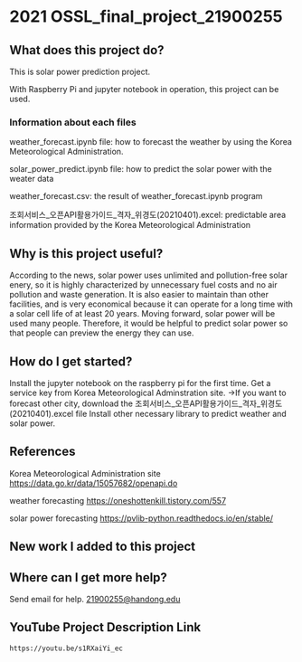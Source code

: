 # 2021 OSSL_final_project_21900255

## What does this project do?

  This is solar power prediction project.
  
  With Raspberry Pi and jupyter notebook in operation, this project can be used.
  
  ### Information about each files
  
  weather_forecast.ipynb file: how to forecast the weather by using the Korea Meteorological Administration. 
  
  solar_power_predict.ipynb file: how to predict the solar power with the weater data
  
  weather_forecast.csv: the result of weather_forecast.ipynb program
  
  조회서비스_오픈API활용가이드_격자_위경도(20210401).excel: predictable area information provided by the Korea Meteorological Administration
  
## Why is this project useful?

  According to the news, solar power uses unlimited and pollution-free solar enery, so it is highly characterized by unnecessary fuel costs and no air pollution and waste generation. It is also easier to maintain than other facilities, and is very economical because it can operate for a long time with a solar cell life of at least 20 years.
  Moving forward, solar power will be used many people. Therefore, it would be helpful to predict solar power so that people can preview the energy they can use.
  

## How do I get started?

  Install the jupyter notebook on the raspberry pi for the first time.
  Get a service key from Korea Meteorological Adminstration site.
    ->If you want to forecast other city, download the 조회서비스_오픈API활용가이드_격자_위경도(20210401).excel file
  Install other necessary library to predict weather and solar power.
  
## References

  Korea Meteorological Administration site
  https://data.go.kr/data/15057682/openapi.do
  
  weather forecasting
  https://oneshottenkill.tistory.com/557
  
  solar power forecasting
  https://pvlib-python.readthedocs.io/en/stable/
  
## New work I added to this project
## Where can I get more help?
  Send email for help. 21900255@handong.edu
  
## YouTube Project Description Link
    https://youtu.be/s1RXaiYi_ec
